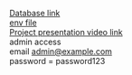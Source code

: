 <a href="https://github.com/manirul24/final/blob/main/final_exm.sql">Database link </a>
<br>
<a href="https://github.com/manirul24/final/blob/main/enverment">env file</a>
<br>
<a href="https://drive.google.com/file/d/11cya4gyH5IJmR4QVj-TzYItk9siusyt6/view?usp=sharing">Project presentation video link</a>
<br>
admin access
<br>
email admin@example.com
<br> 
password = password123
 
    

